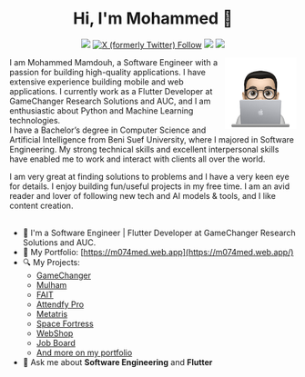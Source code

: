 <h1 align="center">Hi, I'm Mohammed 👋</h1>
<p align="center">
    <a href="https://www.linkedin.com/in/m074med"><img src="https://img.shields.io/badge/linkedin-%230177B5?style=flat&logo=linkedin&logoColor=white"/></a>
    <a href="https://x.com/_m074med_"><img alt="X (formerly Twitter) Follow" src="https://img.shields.io/twitter/follow/:_m074med_"></a>
    <a href="https://www.instagram.com/_m074med_"><img src="https://img.shields.io/badge/instagram-%23E4415F?style=flat&logo=instagram&logoColor=white"/></a>
    <a href="https://www.facebook.com/m074med"><img src="https://img.shields.io/badge/facebook-%233b5998?style=flat&logo=facebook&logoColor=white"/></a>
  </p>
  
  <img src="https://github.com/M074MED/M074MED/blob/main/profile-img.png" align="right" width="25%"/>

I am Mohammed Mamdouh, a Software Engineer with a passion for building high-quality applications. I have extensive experience building mobile and web applications. I currently work as a Flutter Developer at GameChanger Research Solutions and AUC, and I am enthusiastic about Python and Machine Learning technologies.<br/>
I have a Bachelor’s degree in Computer Science and Artificial Intelligence from Beni Suef University, where I majored in Software Engineering. My strong technical skills and excellent interpersonal skills have enabled me to work and interact with clients all over the world.

I am very great at finding solutions to problems and I have a very keen eye for details. I enjoy building fun/useful projects in my free time. I am an avid reader and lover of following new tech and AI models & tools, and I like content creation.
<br/>
<br/>

- 🔭 I'm a Software Engineer | Flutter Developer at GameChanger Research Solutions and AUC.
- 📁 My Portfolio: [https://m074med.web.app](https://m074med.web.app/)
- 🔍 My Projects:
  - [GameChanger](https://m074med.web.app/project-detail/gamechanger)
  - [Mulham](https://m074med.web.app/project-detail/mulham)
  - [FAIT](https://m074med.web.app/project-detail/fait)
  - [Attendfy Pro](https://m074med.web.app/project-detail/attendfy_pro)
  - [Metatris](https://m074med.web.app/project-detail/metatris)
  - [Space Fortress](https://m074med.web.app/project-detail/space_fortress)
  - [WebShop](https://m074med.web.app/project-detail/webshop)
  - [Job Board](https://m074med.web.app/project-detail/job_board)
  - [And more on my portfolio](https://m074med.web.app)
- 💬 Ask me about **Software Engineering** and **Flutter**
